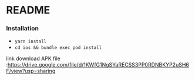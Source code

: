 # README

### Installation

- `yarn install`
- `cd ios && bundle exec pod install`

link download APK file :<https://drive.google.com/file/d/1KWfG1NgSYaRECSS3PP0RDNBKYP2uSH6F/view?usp=sharing>
